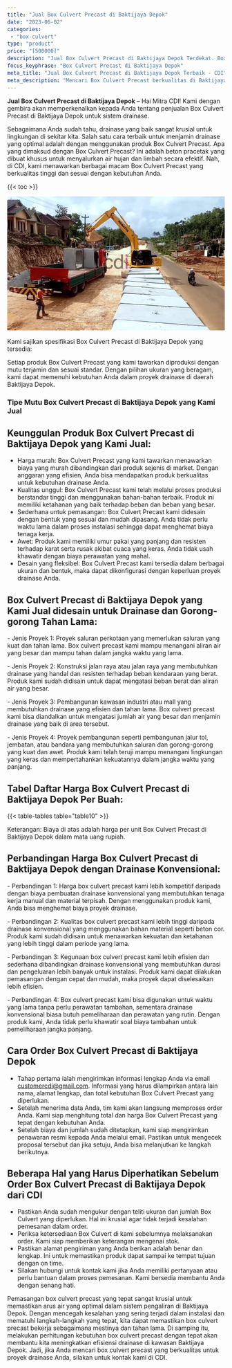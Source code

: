 ```yaml
---
title: "Jual Box Culvert Precast di Baktijaya Depok"
date: "2023-06-02"
categories:
 - "box-culvert"
type: "product"
price: "[500000]"
description: "Jual Box Culvert Precast di Baktijaya Depok Terdekat. Box Culvert Precast unggulan untuk kebutuhan konstruksi dengan performa superior. Konsultasikan kebutuhan Anda sekarang."
focus_keyphrase: "Box Culvert Precast di Baktijaya Depok"
meta_title: "Jual Box Culvert Precast di Baktijaya Depok Terbaik - CDI"
meta_description: "Mencari Box Culvert Precast berkualitas di Baktijaya Depok? Kami adalah solusi tepat dengan kualitas premium. Segera hubungi kami."
---
```


**Jual Box Culvert Precast di Baktijaya Depok** – Hai Mitra CDI! Kami dengan gembira akan memperkenalkan kepada Anda tentang penjualan Box Culvert Precast di Baktijaya Depok untuk sistem drainase.

Sebagaimana Anda sudah tahu, drainase yang baik sangat krusial untuk lingkungan di sekitar kita. Salah satu cara terbaik untuk menjamin drainase yang optimal adalah dengan menggunakan produk Box Culvert Precast. Apa yang dimaksud dengan Box Culvert Precast? Ini adalah beton pracetak yang dibuat khusus untuk menyalurkan air hujan dan limbah secara efektif. Nah, di CDI, kami menawarkan berbagai macam Box Culvert Precast yang berkualitas tinggi dan sesuai dengan kebutuhan Anda.

{{< toc >}}

![Jual Box Culvert Precast di Baktijaya Depok](/images/box-culvert/box-culvert-11.jpg)

Kami sajikan spesifikasi Box Culvert Precast di Baktijaya Depok yang tersedia:

Setiap produk Box Culvert Precast yang kami tawarkan diproduksi dengan mutu terjamin dan sesuai standar. Dengan pilihan ukuran yang beragam, kami dapat memenuhi kebutuhan Anda dalam proyek drainase di daerah Baktijaya Depok.

### Tipe Mutu Box Culvert Precast di Baktijaya Depok yang Kami Jual 

## Keunggulan Produk Box Culvert Precast di Baktijaya Depok yang Kami Jual:

*   Harga murah: Box Culvert Precast yang kami tawarkan menawarkan biaya yang murah dibandingkan dari produk sejenis di market. Dengan anggaran yang efisien, Anda bisa mendapatkan produk berkualitas untuk kebutuhan drainase Anda.
*   Kualitas unggul: Box Culvert Precast kami telah melalui proses produksi berstandar tinggi dan menggunakan bahan-bahan terbaik. Produk ini memiliki ketahanan yang baik terhadap beban dan beban yang besar.
*   Sederhana untuk pemasangan: Box Culvert Precast kami didesain dengan bentuk yang sesuai dan mudah dipasang. Anda tidak perlu waktu lama dalam proses instalasi sehingga dapat menghemat biaya tenaga kerja.
*   Awet: Produk kami memiliki umur pakai yang panjang dan resisten terhadap karat serta rusak akibat cuaca yang keras. Anda tidak usah khawatir dengan biaya perawatan yang mahal.
*   Desain yang fleksibel: Box Culvert Precast kami tersedia dalam berbagai ukuran dan bentuk, maka dapat dikonfigurasi dengan keperluan proyek drainase Anda.

## Box Culvert Precast di Baktijaya Depok yang Kami Jual didesain untuk Drainase dan Gorong-gorong Tahan Lama:

\- Jenis Proyek 1: Proyek saluran perkotaan yang memerlukan saluran yang kuat dan tahan lama. Box culvert precast kami mampu menangani aliran air yang besar dan mampu tahan dalam jangka waktu yang lama.

\- Jenis Proyek 2: Konstruksi jalan raya atau jalan raya yang membutuhkan drainase yang handal dan resisten terhadap beban kendaraan yang berat. Produk kami sudah didisain untuk dapat mengatasi beban berat dan aliran air yang besar.

\- Jenis Proyek 3: Pembangunan kawasan industri atau mall yang membutuhkan drainase yang efisien dan tahan lama. Box culvert precast kami bisa diandalkan untuk mengatasi jumlah air yang besar dan menjamin drainase yang baik di area tersebut.

\- Jenis Proyek 4: Proyek pembangunan seperti pembangunan jalur tol, jembatan, atau bandara yang membutuhkan saluran dan gorong-gorong yang kuat dan awet. Produk kami telah teruji mampu menangani lingkungan yang keras dan mempertahankan kekuatannya dalam jangka waktu yang panjang.

## Tabel Daftar Harga Box Culvert Precast di Baktijaya Depok Per Buah:

{{< table-tables table="table10" >}}

Keterangan: Biaya di atas adalah harga per unit Box Culvert Precast di Baktijaya Depok dalam mata uang rupiah.

## Perbandingan Harga Box Culvert Precast di Baktijaya Depok dengan Drainase Konvensional:

\- Perbandingan 1: Harga box culvert precast kami lebih kompetitif daripada dengan biaya pembuatan drainase konvensional yang membutuhkan tenaga kerja manual dan material terpisah. Dengan menggunakan produk kami, Anda bisa menghemat biaya proyek drainase.

\- Perbandingan 2: Kualitas box culvert precast kami lebih tinggi daripada drainase konvensional yang menggunakan bahan material seperti beton cor. Produk kami sudah didisain untuk menawarkan kekuatan dan ketahanan yang lebih tinggi dalam periode yang lama.

\- Perbandingan 3: Kegunaan box culvert precast kami lebih efisien dan sederhana dibandingkan drainase konvensional yang membutuhkan durasi dan pengeluaran lebih banyak untuk instalasi. Produk kami dapat dilakukan pemasangan dengan cepat dan mudah, maka proyek dapat diselesaikan lebih efisien.

\- Perbandingan 4: Box culvert precast kami bisa digunakan untuk waktu yang lama tanpa perlu perawatan tambahan, sementara drainase konvensional biasa butuh pemeliharaan dan perawatan yang rutin. Dengan produk kami, Anda tidak perlu khawatir soal biaya tambahan untuk pemeliharaan jangka panjang.

## Cara Order Box Culvert Precast di Baktijaya Depok

*   Tahap pertama ialah mengirimkan informasi lengkap Anda via email customercdi@gmail.com. Informasi yang harus dilampirkan antara lain nama, alamat lengkap, dan total kebutuhan Box Culvert Precast yang diperlukan.
*   Setelah menerima data Anda, tim kami akan langsung memproses order Anda. Kami siap menghitung total dan harga Box Culvert Precast yang tepat dengan kebutuhan Anda.
*   Setelah biaya dan jumlah sudah ditetapkan, kami siap mengirimkan penawaran resmi kepada Anda melalui email. Pastikan untuk mengecek proposal tersebut dan jika setuju, Anda bisa melanjutkan ke langkah berikutnya.

## Beberapa Hal yang Harus Diperhatikan Sebelum Order Box Culvert Precast di Baktijaya Depok dari CDI

*   Pastikan Anda sudah mengukur dengan teliti ukuran dan jumlah Box Culvert yang diperlukan. Hal ini krusial agar tidak terjadi kesalahan pemesanan dalam order.
*   Periksa ketersediaan Box Culvert di kami sebelumnya melaksanakan order. Kami siap memberikan keterangan mengenai stok.
*   Pastikan alamat pengiriman yang Anda berikan adalah benar dan lengkap. Ini untuk memastikan produk dapat sampai ke tempat tujuan dengan on time.
*   Silakan hubungi untuk kontak kami jika Anda memiliki pertanyaan atau perlu bantuan dalam proses pemesanan. Kami bersedia membantu Anda dengan senang hati.

Pemasangan box culvert precast yang tepat sangat krusial untuk memastikan arus air yang optimal dalam sistem pengaliran di Baktijaya Depok. Dengan mencegah kesalahan yang sering terjadi dalam instalasi dan mematuhi langkah-langkah yang tepat, kita dapat memastikan box culvert precast bekerja sebagaimana mestinya dan tahan lama. Di samping itu, melakukan perhitungan kebutuhan box culvert precast dengan tepat akan membantu kita meningkatkan efisiensi drainase di kawasan Baktijaya Depok. Jadi, jika Anda mencari box culvert precast yang berkualitas untuk proyek drainase Anda, silakan untuk kontak kami di CDI.